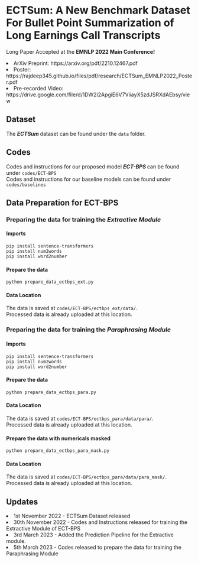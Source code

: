 # ECTSum: A New Benchmark Dataset For Bullet Point Summarization of Long Earnings Call Transcripts

Long Paper Accepted at the <b> EMNLP 2022 Main Conference! </b> <br /> 
<li> ArXiv Preprint: https://arxiv.org/pdf/2210.12467.pdf </li>
<li> Poster: https://rajdeep345.github.io/files/pdf/research/ECTSum_EMNLP2022_Poster.pdf </li>
<li> Pre-recorded Video: https://drive.google.com/file/d/1DW2i2ApgiE6V7ViiayX5zdJSRXdAEbsy/view </li>

## Dataset
The <b> <i> ECTSum </b> </i> dataset can be found under the `data` folder.

## Codes
Codes and instructions for our proposed model <b> <i> ECT-BPS </b> </i> can be found under `codes/ECT-BPS` <br />
Codes and instructions for our baseline models can be found under `codes/baselines`



## Data Preparation for ECT-BPS
### Preparing the data for training the <i> Extractive Module </i>

#### Imports
`pip install sentence-transformers` </br>
`pip install num2words` </br>
`pip install word2number` </br>

#### Prepare the data
`python prepare_data_ectbps_ext.py`

#### Data Location
The data is saved at `codes/ECT-BPS/ectbps_ext/data/`. </br>
Processed data is already uploaded at this location.


### Preparing the data for training the <i> Paraphrasing Module </i>

#### Imports
`pip install sentence-transformers` </br>
`pip install num2words` </br>
`pip install word2number` </br>

#### Prepare the data
`python prepare_data_ectbps_para.py`

#### Data Location
The data is saved at `codes/ECT-BPS/ectbps_para/data/para/`. </br>
Processed data is already uploaded at this location.

#### Prepare the data with numericals masked
`python prepare_data_ectbps_para_mask.py`

#### Data Location
The data is saved at `codes/ECT-BPS/ectbps_para/data/para_mask/`. </br>
Processed data is already uploaded at this location.



## Updates
<li> 1st November 2022 - ECTSum Dataset released </li>
<li> 30th November 2022 - Codes and Instructions released for training the Extractive Module of ECT-BPS </li>
<li> 3rd March 2023 - Added the Prediction Pipeline for the Extractive module. </li>
<li> 5th March 2023 - Codes released to prepare the data for training the Paraphrasing Module </li>

